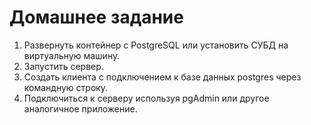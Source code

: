 # Домашнее задание
1. Развернуть контейнер с PostgreSQL или установить 
СУБД на виртуальную машину.
2. Запустить сервер.
3. Создать клиента с подключением к базе данных postgres
через командную строку.
4. Подключиться к серверу  используя pgAdmin или другое 
аналогичное приложение.

